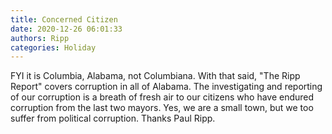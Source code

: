 ```yaml
---
title: Concerned Citizen
date: 2020-12-26 06:01:33
authors: Ripp
categories: Holiday
---
```


 FYI it is Columbia, Alabama, not Columbiana. With that said, "The Ripp Report" covers corruption in all of Alabama. The investigating and reporting of our corruption is a breath of fresh air to our citizens who have endured corruption from the last two mayors. Yes, we are a small town, but we too suffer from political corruption. Thanks Paul Ripp.